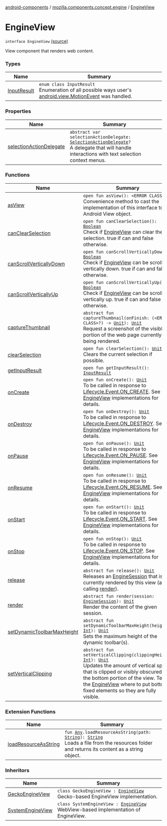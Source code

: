 [android-components](../../index.md) / [mozilla.components.concept.engine](../index.md) / [EngineView](./index.md)

# EngineView

`interface EngineView` [(source)](https://github.com/mozilla-mobile/android-components/blob/master/components/concept/engine/src/main/java/mozilla/components/concept/engine/EngineView.kt#L17)

View component that renders web content.

### Types

| Name | Summary |
|---|---|
| [InputResult](-input-result/index.md) | `enum class InputResult`<br>Enumeration of all possible ways user's [android.view.MotionEvent](#) was handled. |

### Properties

| Name | Summary |
|---|---|
| [selectionActionDelegate](selection-action-delegate.md) | `abstract var selectionActionDelegate: `[`SelectionActionDelegate`](../../mozilla.components.concept.engine.selection/-selection-action-delegate/index.md)`?`<br>A delegate that will handle interactions with text selection context menus. |

### Functions

| Name | Summary |
|---|---|
| [asView](as-view.md) | `open fun asView(): <ERROR CLASS>`<br>Convenience method to cast the implementation of this interface to an Android View object. |
| [canClearSelection](can-clear-selection.md) | `open fun canClearSelection(): `[`Boolean`](https://kotlinlang.org/api/latest/jvm/stdlib/kotlin/-boolean/index.html)<br>Check if [EngineView](./index.md) can clear the selection. true if can and false otherwise. |
| [canScrollVerticallyDown](can-scroll-vertically-down.md) | `open fun canScrollVerticallyDown(): `[`Boolean`](https://kotlinlang.org/api/latest/jvm/stdlib/kotlin/-boolean/index.html)<br>Check if [EngineView](./index.md) can be scrolled vertically down. true if can and false otherwise. |
| [canScrollVerticallyUp](can-scroll-vertically-up.md) | `open fun canScrollVerticallyUp(): `[`Boolean`](https://kotlinlang.org/api/latest/jvm/stdlib/kotlin/-boolean/index.html)<br>Check if [EngineView](./index.md) can be scrolled vertically up. true if can and false otherwise. |
| [captureThumbnail](capture-thumbnail.md) | `abstract fun captureThumbnail(onFinish: (<ERROR CLASS>?) -> `[`Unit`](https://kotlinlang.org/api/latest/jvm/stdlib/kotlin/-unit/index.html)`): `[`Unit`](https://kotlinlang.org/api/latest/jvm/stdlib/kotlin/-unit/index.html)<br>Request a screenshot of the visible portion of the web page currently being rendered. |
| [clearSelection](clear-selection.md) | `open fun clearSelection(): `[`Unit`](https://kotlinlang.org/api/latest/jvm/stdlib/kotlin/-unit/index.html)<br>Clears the current selection if possible. |
| [getInputResult](get-input-result.md) | `open fun getInputResult(): `[`InputResult`](-input-result/index.md) |
| [onCreate](on-create.md) | `open fun onCreate(): `[`Unit`](https://kotlinlang.org/api/latest/jvm/stdlib/kotlin/-unit/index.html)<br>To be called in response to [Lifecycle.Event.ON_CREATE](#). See [EngineView](./index.md) implementations for details. |
| [onDestroy](on-destroy.md) | `open fun onDestroy(): `[`Unit`](https://kotlinlang.org/api/latest/jvm/stdlib/kotlin/-unit/index.html)<br>To be called in response to [Lifecycle.Event.ON_DESTROY](#). See [EngineView](./index.md) implementations for details. |
| [onPause](on-pause.md) | `open fun onPause(): `[`Unit`](https://kotlinlang.org/api/latest/jvm/stdlib/kotlin/-unit/index.html)<br>To be called in response to [Lifecycle.Event.ON_PAUSE](#). See [EngineView](./index.md) implementations for details. |
| [onResume](on-resume.md) | `open fun onResume(): `[`Unit`](https://kotlinlang.org/api/latest/jvm/stdlib/kotlin/-unit/index.html)<br>To be called in response to [Lifecycle.Event.ON_RESUME](#). See [EngineView](./index.md) implementations for details. |
| [onStart](on-start.md) | `open fun onStart(): `[`Unit`](https://kotlinlang.org/api/latest/jvm/stdlib/kotlin/-unit/index.html)<br>To be called in response to [Lifecycle.Event.ON_START](#). See [EngineView](./index.md) implementations for details. |
| [onStop](on-stop.md) | `open fun onStop(): `[`Unit`](https://kotlinlang.org/api/latest/jvm/stdlib/kotlin/-unit/index.html)<br>To be called in response to [Lifecycle.Event.ON_STOP](#). See [EngineView](./index.md) implementations for details. |
| [release](release.md) | `abstract fun release(): `[`Unit`](https://kotlinlang.org/api/latest/jvm/stdlib/kotlin/-unit/index.html)<br>Releases an [EngineSession](../-engine-session/index.md) that is currently rendered by this view (after calling [render](render.md)). |
| [render](render.md) | `abstract fun render(session: `[`EngineSession`](../-engine-session/index.md)`): `[`Unit`](https://kotlinlang.org/api/latest/jvm/stdlib/kotlin/-unit/index.html)<br>Render the content of the given session. |
| [setDynamicToolbarMaxHeight](set-dynamic-toolbar-max-height.md) | `abstract fun setDynamicToolbarMaxHeight(height: `[`Int`](https://kotlinlang.org/api/latest/jvm/stdlib/kotlin/-int/index.html)`): `[`Unit`](https://kotlinlang.org/api/latest/jvm/stdlib/kotlin/-unit/index.html)<br>Sets the maximum height of the dynamic toolbar(s). |
| [setVerticalClipping](set-vertical-clipping.md) | `abstract fun setVerticalClipping(clippingHeight: `[`Int`](https://kotlinlang.org/api/latest/jvm/stdlib/kotlin/-int/index.html)`): `[`Unit`](https://kotlinlang.org/api/latest/jvm/stdlib/kotlin/-unit/index.html)<br>Updates the amount of vertical space that is clipped or visibly obscured in the bottom portion of the view. Tells the [EngineView](./index.md) where to put bottom fixed elements so they are fully visible. |

### Extension Functions

| Name | Summary |
|---|---|
| [loadResourceAsString](../../mozilla.components.support.test.file/kotlin.-any/load-resource-as-string.md) | `fun `[`Any`](https://kotlinlang.org/api/latest/jvm/stdlib/kotlin/-any/index.html)`.loadResourceAsString(path: `[`String`](https://kotlinlang.org/api/latest/jvm/stdlib/kotlin/-string/index.html)`): `[`String`](https://kotlinlang.org/api/latest/jvm/stdlib/kotlin/-string/index.html)<br>Loads a file from the resources folder and returns its content as a string object. |

### Inheritors

| Name | Summary |
|---|---|
| [GeckoEngineView](../../mozilla.components.browser.engine.gecko/-gecko-engine-view/index.md) | `class GeckoEngineView : `[`EngineView`](./index.md)<br>Gecko-based EngineView implementation. |
| [SystemEngineView](../../mozilla.components.browser.engine.system/-system-engine-view/index.md) | `class SystemEngineView : `[`EngineView`](./index.md)<br>WebView-based implementation of EngineView. |
